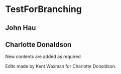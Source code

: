# TestForBranching
## John Hau
## Charlotte Donaldson
New contents are added as required


Edits made by Kent Waxman for Charlotte Donaldson.
